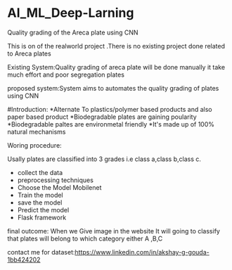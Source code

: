 # AI_ML_Deep-Larning
Quality grading of the Areca plate using CNN

This is on of the realworld project .There is no existing project done related to Areca plates

Existing System:Quality grading of areca plate will be done manually it take much effort and poor segregation plates

proposed system:System aims to automates the quality grading of plates using CNN


#Introduction:
*Alternate To plastics/polymer based products and also paper based product
*Biodegradable plates are gaining poularity
*Biodegradable paltes are environmetal friendly
*It's made up of 100% natural mechanisms 


Woring procedure:

Usally plates are classified into 3 grades i.e class a,class b,class c.

* collect the data
* preprocessing techniques
* Choose the Model Mobilenet
* Train the model
* save the model
* Predict the model
* Flask framework



final outcome:
When we Give image in the website It will going to classify that plates will belong to which category either A ,B,C


contact me for dataset:https://www.linkedin.com/in/akshay-g-gouda-1bb424202
